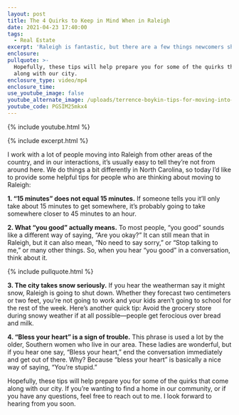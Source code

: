 ```yaml
---
layout: post
title: The 4 Quirks to Keep in Mind When in Raleigh
date: 2021-04-23 17:40:00
tags:
  - Real Estate
excerpt: 'Raleigh is fantastic, but there are a few things newcomers should know.'
enclosure:
pullquote: >-
  Hopefully, these tips will help prepare you for some of the quirks that come
  along with our city.
enclosure_type: video/mp4
enclosure_time:
use_youtube_image: false
youtube_alternate_image: /uploads/terrence-boykin-tips-for-moving-into-raleigh-yt.jpg
youtube_code: PGSIM25mkx4
---
```

{% include youtube.html %}

{% include excerpt.html %}

I work with a lot of people moving into Raleigh from other areas of the country, and in our interactions, it’s usually easy to tell they’re not from around here. We do things a bit differently in North Carolina, so today I’d like to provide some helpful tips for people who are thinking about moving to Raleigh:

**1\. “15 minutes” does not equal 15 minutes.** If someone tells you it’ll only take about 15 minutes to get somewhere, it’s probably going to take somewhere closer to 45 minutes to an hour.&nbsp;

**2\. What “you good” actually means.** To most people, “you good” sounds like a different way of saying, “Are you okay?” It can still mean that in Raleigh, but it can also mean, “No need to say sorry,” or “Stop talking to me,” or many other things. So, when you hear “you good” in a conversation, think about it.

{% include pullquote.html %}

**3\. The city takes snow seriously.** If you hear the weatherman say it might snow, Raleigh is going to shut down. Whether they forecast two centimeters or two feet, you’re not going to work and your kids aren’t going to school for the rest of the week. Here’s another quick tip: Avoid the grocery store during snowy weather if at all possible—people get ferocious over bread and milk.

**4\. “Bless your heart” is a sign of trouble.** This phrase is used a lot by the older, Southern women who live in our area. These ladies are wonderful, but if you hear one say, “Bless your heart,” end the conversation immediately and get out of there. Why? Because “bless your heart” is basically a nice way of saying, “You’re stupid.”&nbsp;

Hopefully, these tips will help prepare you for some of the quirks that come along with our city. If you’re wanting to find a home in our community, or if you have any questions, feel free to reach out to me. I look forward to hearing from you soon.
